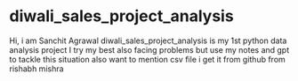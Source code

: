 # diwali_sales_project_analysis
Hi, i am Sanchit Agrawal
diwali_sales_project_analysis is my 1st python data analysis project I try my best 
also facing problems but use my notes and gpt to tackle this situation
also want to mention csv file i get it from github from rishabh mishra
